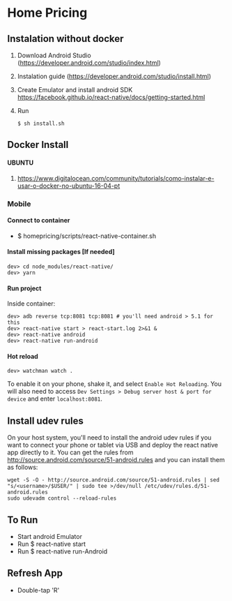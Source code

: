	
# Home Pricing



## Instalation without docker

1. Download Android Studio (https://developer.android.com/studio/index.html)

2. Instalation guide (https://developer.android.com/studio/install.html)

3. Create Emulator and install android SDK https://facebook.github.io/react-native/docs/getting-started.html

4. Run
    ```
    $ sh install.sh
    ```

## Docker Install

#### UBUNTU

1. https://www.digitalocean.com/community/tutorials/como-instalar-e-usar-o-docker-no-ubuntu-16-04-pt


### Mobile 

#### Connect to container 
 * $ homepricing/scripts/react-native-container.sh 
 
#### Install missing packages [If needed]
```
dev> cd node_modules/react-native/
dev> yarn
```

#### Run project

Inside container:
```
dev> adb reverse tcp:8081 tcp:8081 # you'll need android > 5.1 for this
dev> react-native start > react-start.log 2>&1 &
dev> react-native android
dev> react-native run-android
```

#### Hot reload

```
dev> watchman watch .
```


To enable it on your phone,
shake it, and select `Enable Hot Reloading`.
You will also need to access `Dev Settings > Debug server host & port for device`
and enter `localhost:8081`.


## Install udev rules

On your host system, you'll need to install the android udev rules if you want to connect your phone or tablet via USB and deploy the react native app directly to it. You can get the rules from http://source.android.com/source/51-android.rules and you can install them as follows:

```
wget -S -O - http://source.android.com/source/51-android.rules | sed "s/<username>/$USER/" | sudo tee >/dev/null /etc/udev/rules.d/51-android.rules
sudo udevadm control --reload-rules
```

## To Run

 * Start android Emulator
 * Run $ react-native start
 * Run $ react-native run-Android


## Refresh App 
   
 * Double-tap 'R'
